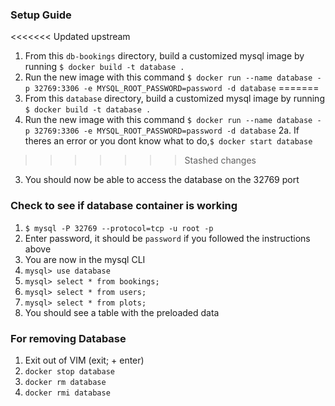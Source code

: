### Setup Guide

<<<<<<< Updated upstream
1. From this `db-bookings` directory, build a customized mysql image by running `$ docker build -t database .`
2. Run the new image with this command `$ docker run --name database -p 32769:3306 -e MYSQL_ROOT_PASSWORD=password -d database`
=======
1. From this `database` directory, build a customized mysql image by running `$ docker build -t database .`
2. Run the new image with this command `$ docker run --name database -p 32769:3306 -e MYSQL_ROOT_PASSWORD=password -d database`
   2a. If theres an error or you dont know what to do,`$ docker start database`
>>>>>>> Stashed changes
3. You should now be able to access the database on the 32769 port

### Check to see if database container is working

1. `$ mysql -P 32769 --protocol=tcp -u root -p`
2. Enter password, it should be `password` if you followed the instructions above
3. You are now in the mysql CLI
4. `mysql> use database`
5. `mysql> select * from bookings;`
6. `mysql> select * from users;`
7. `mysql> select * from plots;`
8. You should see a table with the preloaded data

### For removing Database

1. Exit out of VIM (exit; + enter)
2. `docker stop database`
3. `docker rm database`
4. `docker rmi database`
